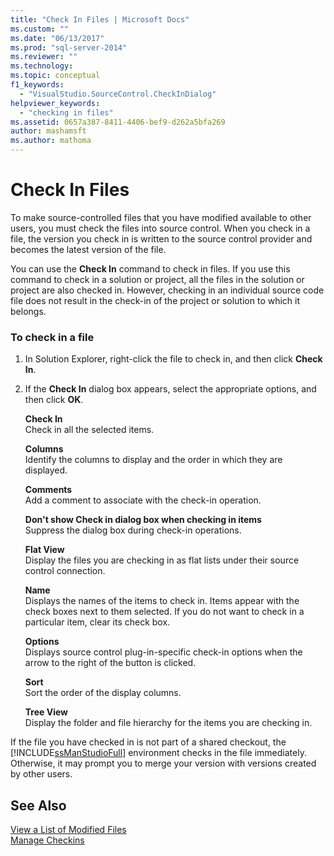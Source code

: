 ```yaml
---
title: "Check In Files | Microsoft Docs"
ms.custom: ""
ms.date: "06/13/2017"
ms.prod: "sql-server-2014"
ms.reviewer: ""
ms.technology:
ms.topic: conceptual
f1_keywords: 
  - "VisualStudio.SourceControl.CheckInDialog"
helpviewer_keywords: 
  - "checking in files"
ms.assetid: 0657a387-8411-4406-bef9-d262a5bfa269
author: mashamsft
ms.author: mathoma
---
```

# Check In Files
  To make source-controlled files that you have modified available to other users, you must check the files into source control. When you check in a file, the version you check in is written to the source control provider and becomes the latest version of the file.  
  
 You can use the **Check In** command to check in files. If you use this command to check in a solution or project, all the files in the solution or project are also checked in. However, checking in an individual source code file does not result in the check-in of the project or solution to which it belongs.  
  
### To check in a file  
  
1.  In Solution Explorer, right-click the file to check in, and then click **Check In**.  
  
2.  If the **Check In** dialog box appears, select the appropriate options, and then click **OK**.  
  
     **Check In**  
     Check in all the selected items.  
  
     **Columns**  
     Identify the columns to display and the order in which they are displayed.  
  
     **Comments**  
     Add a comment to associate with the check-in operation.  
  
     **Don't show Check in dialog box when checking in items**  
     Suppress the dialog box during check-in operations.  
  
     **Flat View**  
     Display the files you are checking in as flat lists under their source control connection.  
  
     **Name**  
     Displays the names of the items to check in. Items appear with the check boxes next to them selected. If you do not want to check in a particular item, clear its check box.  
  
     **Options**  
     Displays source control plug-in-specific check-in options when the arrow to the right of the button is clicked.  
  
     **Sort**  
     Sort the order of the display columns.  
  
     **Tree View**  
     Display the folder and file hierarchy for the items you are checking in.  
  
 If the file you have checked in is not part of a shared checkout, the [!INCLUDE[ssManStudioFull](../includes/ssmanstudiofull-md.md)] environment checks in the file immediately. Otherwise, it may prompt you to merge your version with versions created by other users.  
  
## See Also  
 [View a List of Modified Files](../../2014/database-engine/view-a-list-of-modified-files.md)   
 [Manage Checkins](../../2014/database-engine/manage-checkins.md)  
  
  
